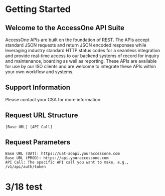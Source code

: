 # Getting Started

## Welcome to the AccessOne API Suite

AccessOne APIs are built on the foundation of REST. The APIs accept standard JSON requests and return JSON encoded responses while leveraging industry standard HTTP status codes for a seamless integration and provide real-time access to our backend systems of record for inquiry and maintenance, boarding as well as reporting. These APIs are available for use by our ISO clients and are welcome to integrate these APIs within your own workflow and systems.

## Support Information

Please contact your CSA for more information.

## Request URL Structure

    [Base URL] [API Call]

## Request Parameters

    Base URL (UAT): https://uat-aoapi.youraccessone.com
    Base URL (PROD): https://api.youraccessone.com
    API Call: The specific API call you want to make, e.g., /v1/api/auth/token

# 3/18 test